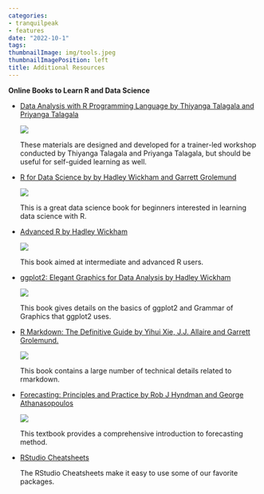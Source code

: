 ```yaml
---
categories:
- tranquilpeak
- features
date: "2022-10-1"
tags:
thumbnailImage: img/tools.jpeg
thumbnailImagePosition: left
title: Additional Resources
---
```


**Online Books to Learn R and Data Science**

- [Data Analysis with R Programming Language by Thiyanga Talagala and Priyanga Talagala ](https://r4fun.netlify.app/)

    ![](/img/tools.jpeg)  
    
    These materials are designed and developed for a trainer-led workshop conducted by Thiyanga Talagala and Priyanga Talagala, but should be useful for self-guided learning as well.
 
- [R for Data Science by by Hadley Wickham and Garrett Grolemund](https://r4ds.had.co.nz/) 

    ![](/img/r4ds.png)  


    This is a great data science book for beginners interested in learning data science with R. 


- [Advanced R  by Hadley Wickham](https://adv-r.hadley.nz/)

    ![](/img/ar.png)  

    This book aimed at intermediate and advanced R users.

- [ggplot2: Elegant Graphics for Data Analysis  by Hadley Wickham](https://ggplot2-book.org/)

    ![](/img/ggplot.jpeg)  
  
    This book gives  details on the basics of ggplot2 and Grammar of Graphics that ggplot2 uses.
  
- [R Markdown: The Definitive Guide by Yihui Xie, J.J. Allaire and Garrett Grolemund.](https://bookdown.org/yihui/rmarkdown/)

    ![](/img/rmarkdown.png)  
    
    This book contains a large number of technical details related to rmarkdown.
    
- [Forecasting: Principles and Practice by Rob J Hyndman and George Athanasopoulos](https://otexts.com/fpp3/)

    ![](/img/fpp3.jpeg) 
    
    This textbook provides a comprehensive introduction to forecasting method.

- [RStudio Cheatsheets](https://www.rstudio.com/resources/cheatsheets/#)

   The RStudio Cheatsheets  make it easy to use some of our favorite packages. 